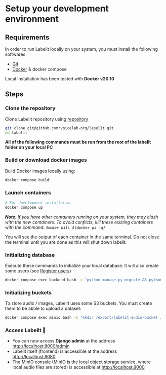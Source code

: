 # Setup your development environment

## Requirements

In order to run LabelIt locally on your system, you must install the following softwares:

- [Git](https://git-scm.com/downloads)
- [Docker](https://docs.docker.com/get-docker/) & docker compose

Local installation has been tested with **Docker v20.10**

## Steps

### Clone the repository

Clone LabelIt repository using [repository](https://github.com/voicelab-org/labelit)

```bash
git clone git@github.com:voicelab-org/labelit.git
cd labelit
```

**All of the following commands must be run from the root of the labelit folder on your local PC**

### Build or download docker images

Build Docker images locally using:

``` bash 
docker compose build
```

### Launch containers

```bash
# For development installation
docker compose up
```

_**Note**: If you have other containers running on your system, they may clash with the new containers. To avoid conflicts, kill these existing containers with the command: `docker kill $(docker ps -q)`_

You will see the output of each container in the same terminal. Do not close the terminal until you are done as this will shut down labelit.

### Initializing database

Execute these commands to initialize your local database. It will also create some users (see [Register users](../usage/01.register_users.md))

```bash
docker compose exec backend bash -c "python manage.py migrate && python manage.py create_initial_users_if_do_not_exist"
```

### Initializing buckets

To store audio / images, LabelIt uses some S3 buckets. You must create them to be abble to upload a dataset:

```bash
docker compose exec minio bash -c "mkdir /export/labelit-audio-bucket /export/labelit-audio-source-bucket /export/uploaded-images"
```

### Access LabelIt 🚀

- You can now access **Django admin** at the address [http://localhost:8000/admin](http://localhost:8000/admin)
- Labelit itself (frontend) is accessible at the address [http://localhost:8080](http://localhost:8080)
- The MinIO console (MinIO is the local object storage service, where local audio files are stored) is accessible at [http://localhost:9000](http://localhost:9000)
